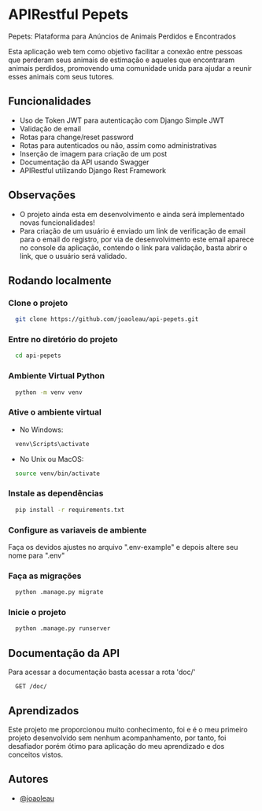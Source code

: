 
# APIRestful Pepets
Pepets: Plataforma para Anúncios de Animais Perdidos e Encontrados

Esta aplicação web tem como objetivo facilitar a conexão entre pessoas que perderam seus animais de estimação e aqueles que encontraram animais perdidos, promovendo uma comunidade unida para ajudar a reunir esses animais com seus tutores.


## Funcionalidades

- Uso de Token JWT para autenticação com Django Simple JWT
- Validação de email
- Rotas para change/reset password
- Rotas para autenticados ou não, assim como administrativas
- Inserção de imagem para criação de um post
- Documentação da API usando Swagger
- APIRestful utilizando Django Rest Framework


## Observações

- O projeto ainda esta em desenvolvimento e ainda será implementado novas funcionalidades!
- Para criação de um usuário é enviado um link de verificação de email para o email do registro, por via de desenvolvimento este email aparece no console da aplicação, contendo o link para validação, basta abrir o link, que o usuário será validado.


## Rodando localmente

### Clone o projeto

```bash
  git clone https://github.com/joaoleau/api-pepets.git
```

### Entre no diretório do projeto

```bash
  cd api-pepets
```

### Ambiente Virtual Python

```bash
  python -m venv venv
```

### Ative o ambiente virtual
- No Windows:
```bash
  venv\Scripts\activate
```

- No Unix ou MacOS:
```bash
  source venv/bin/activate
```

### Instale as dependências

```bash
  pip install -r requirements.txt
```

### Configure as variaveis de ambiente
Faça os devidos ajustes no arquivo ".env-example" e depois altere seu nome para ".env"

### Faça as migrações

```bash
  python .manage.py migrate
```

### Inicie o projeto

```bash
  python .manage.py runserver
```


## Documentação da API
 
Para acessar a documentação basta acessar a rota 'doc/'

```http
  GET /doc/
```


## Aprendizados

Este projeto me proporcionou muito conhecimento, foi e é o meu primeiro projeto desenvolvido sem nenhum acompanhamento, por tanto, foi desafiador porém ótimo para aplicação do meu aprendizado e dos conceitos vistos.


## Autores

- [@joaoleau](https://www.github.com/joaoleau)